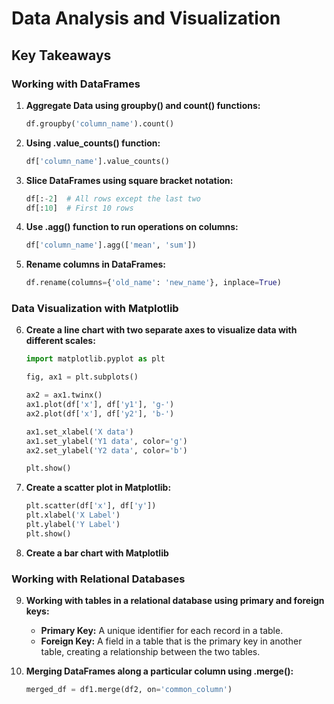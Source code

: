 # Data Analysis and Visualization 

## Key Takeaways

### Working with DataFrames

1. **Aggregate Data using groupby() and count() functions:**

    ```python
    df.groupby('column_name').count()
    ```

2. **Using .value_counts() function:**

    ```python
    df['column_name'].value_counts()
    ```

3. **Slice DataFrames using square bracket notation:**

    ```python
    df[:-2]  # All rows except the last two
    df[:10]  # First 10 rows
    ```

4. **Use .agg() function to run operations on columns:**

    ```python
    df['column_name'].agg(['mean', 'sum'])
    ```

5. **Rename columns in DataFrames:**

    ```python
    df.rename(columns={'old_name': 'new_name'}, inplace=True)
    ```

### Data Visualization with Matplotlib

6. **Create a line chart with two separate axes to visualize data with different scales:**

    ```python
    import matplotlib.pyplot as plt

    fig, ax1 = plt.subplots()

    ax2 = ax1.twinx()
    ax1.plot(df['x'], df['y1'], 'g-')
    ax2.plot(df['x'], df['y2'], 'b-')

    ax1.set_xlabel('X data')
    ax1.set_ylabel('Y1 data', color='g')
    ax2.set_ylabel('Y2 data', color='b')

    plt.show()
    ```

7. **Create a scatter plot in Matplotlib:**

    ```python
    plt.scatter(df['x'], df['y'])
    plt.xlabel('X Label')
    plt.ylabel('Y Label')
    plt.show()
    ```

8. **Create a bar chart with Matplotlib**

### Working with Relational Databases

9. **Working with tables in a relational database using primary and foreign keys:**

    - **Primary Key:** A unique identifier for each record in a table.
    - **Foreign Key:** A field in a table that is the primary key in another table, creating a relationship between the two tables.

10. **Merging DataFrames along a particular column using .merge():**

    ```python
    merged_df = df1.merge(df2, on='common_column')
    ```

